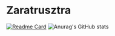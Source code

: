 # Zaratrusztra
<!-- [![Anurag's GitHub stats](https://github-readme-stats.vercel.app/api?username=Zaratrusztra)](https://github.com/Zaratrusztra/github-readme-stats) -->
[![Readme Card](https://github-readme-stats.vercel.app/api/pin/?username=Zaratrusztra&repo=github-readme-stats)](https://github.com/Zaratrusztra/github-readme-stats)
![Anurag's GitHub stats](https://github-readme-stats.vercel.app/api?username=Zaratrusztra&show_icons=true&theme=radical)
